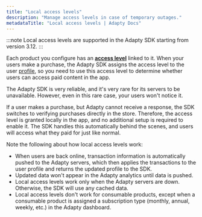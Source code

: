 ```yaml
---
title: "Local access levels"
description: "Manage access levels in case of temporary outages."
metadataTitle: "Local access levels | Adapty Docs"
---
```


:::note
Local access levels are supported in the Adapty SDK starting from version 3.12.
:::

Each product you configure has an [**access level**](access-level.md) linked to it. When your users make a purchase, the Adapty SDK assigns the access level to the user [profile](profiles-crm.md), so you need to use this access level to determine whether users can access paid content in the app.

The Adapty SDK is very reliable, and it's very rare for its servers to be unavailable. However, even in this rare case, your users won't notice it.

If a user makes a purchase, but Adapty cannot receive a response, the SDK switches to verifying purchases directly in the store. Therefore, the access level is granted locally in the app, and no additional setup is required to enable it. The SDK handles this automatically behind the scenes, and users will access what they paid for just like normal.

Note the following about how local access levels work:

- When users are back online, transaction information is automatically pushed to the Adapty servers, which then applies the transactions to the user profile and returns the updated profile to the SDK.
- Updated data won't appear in the Adapty analytics until data is pushed.
- Local access levels work only when the Adapty servers are down. Otherwise, the SDK will use any cached data.
- Local access levels don't work for consumable products, except when a consumable product is assigned a subscription type (monthly, annual, weekly, etc.) in the Adapty dashboard.
